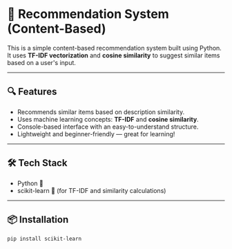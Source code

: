 # 🎯 Recommendation System (Content-Based)

This is a simple content-based recommendation system built using Python. It uses **TF-IDF vectorization** and **cosine similarity** to suggest similar items based on a user's input.

---

## 🔍 Features

- Recommends similar items based on description similarity.
- Uses machine learning concepts: **TF-IDF** and **cosine similarity**.
- Console-based interface with an easy-to-understand structure.
- Lightweight and beginner-friendly — great for learning!

---

## 🛠️ Tech Stack

- Python 🐍
- scikit-learn 🧠 (for TF-IDF and similarity calculations)

---

## 📦 Installation

```bash
pip install scikit-learn
